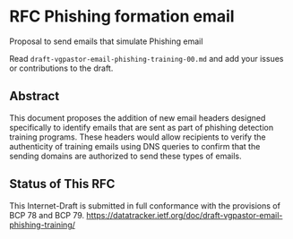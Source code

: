 # RFC Phishing formation email

Proposal to send emails that simulate Phishing email

Read `draft-vgpastor-email-phishing-training-00.md` and add your issues or contributions to the draft.

## Abstract
This document proposes the addition of new email headers designed specifically to identify emails that are sent as part of phishing detection training programs. These headers would allow recipients to verify the authenticity of training emails using DNS queries to confirm that the sending domains are authorized to send these types of emails.


## Status of This RFC
This Internet-Draft is submitted in full conformance with the provisions of BCP 78 and BCP 79.
https://datatracker.ietf.org/doc/draft-vgpastor-email-phishing-training/
